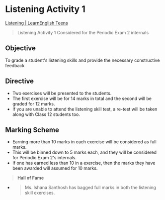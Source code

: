 # Listening Activity 1

[Listening | LearnEnglish Teens](https://learnenglishteens.britishcouncil.org/skills/listening)

> Listening Activity 1 Considered for the Periodic Exam 2 internals

## Objective

To grade a student's listening skills and provide the necessary constructive feedback

## Directive

* Two exercises will be presented to the students.
* The first exercise will be for 14 marks in total and the second will be graded for 12 marks.
* If you are unable to attend the listening skill test, a re-test will be taken along with Class 12 students too.

## Marking Scheme

* Earning more than 10 marks in each exercise will be considered as full marks.
* This will be binned down to 5 marks each, and they will be considered for Periodic Exam 2's internals.
* If one has earned less than 10 in a exercise, then the marks they have been awarded will assumed for 10 marks.

> **Hall of Fame**

* > Ms. Ishana Santhosh has bagged full marks in both the listening skill exercises.
